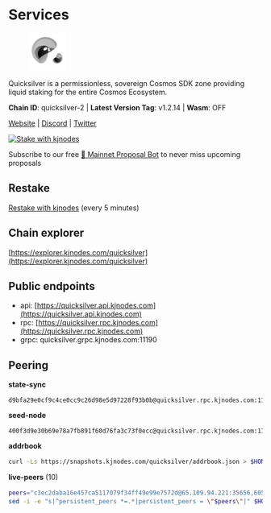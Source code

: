 # Services

<figure><img src="https://raw.githubusercontent.com/kj89/cosmos-images/main/logos/quicksilver.png" alt=""><figcaption></figcaption></figure>

Quicksilver is a permissionless, sovereign Cosmos SDK zone providing liquid staking for the entire Cosmos Ecosystem.

**Chain ID**: quicksilver-2 | **Latest Version Tag**: v1.2.14 | **Wasm**: OFF

[Website](https://quicksilver.zone) | [Discord](https://discord.gg/quicksilverprotocol) | [Twitter](https://twitter.com/quicksilverzone)

[![Stake with kjnodes](https://i.ibb.co/cr44Q8j/button-stake-with-kjnodes.png)](https://restake.app/quicksilver/quickvaloper1fqfgpwdngmmay6ah7mg9y4k7ayykpzu6l3ht2m)

Subscribe to our free [🤖 Mainnet Proposal Bot](https://t.me/kjnodes_proposal_bot) to never miss upcoming proposals

## Restake

[Restake with kjnodes](https://restake.app/quicksilver/quickvaloper1fqfgpwdngmmay6ah7mg9y4k7ayykpzu6l3ht2m) (every 5 minutes)
## Chain explorer
[https://explorer.kjnodes.com/quicksilver](https://explorer.kjnodes.com/quicksilver)

## Public endpoints

* api: [https://quicksilver.api.kjnodes.com](https://quicksilver.api.kjnodes.com)
* rpc: [https://quicksilver.rpc.kjnodes.com](https://quicksilver.rpc.kjnodes.com)
* grpc: quicksilver.grpc.kjnodes.com:11190

## Peering

**state-sync**

```text
d9bfa29e0cf9c4ce0cc9c26d98e5d97228f93b0b@quicksilver.rpc.kjnodes.com:11156
```

**seed-node**

```text
400f3d9e30b69e78a7fb891f60d76fa3c73f0ecc@quicksilver.rpc.kjnodes.com:11159
```

**addrbook**
```bash
curl -Ls https://snapshots.kjnodes.com/quicksilver/addrbook.json > $HOME/.quicksilverd/config/addrbook.json
```

**live-peers** (10)
```bash
peers="c3ec2daba16e457ca5117079f34ff49e99e7572d@65.109.94.221:35656,6053a39e67c6bae83430e354f53d99e160e4964b@65.109.28.177:28656,2020c09ef7542899a4c55b382013c469122186d6@51.195.88.136:15620,6785dbb8a0138600e0e0faaa77baa375451b38bb@162.55.132.48:15620,ae353518e6009eb48d80ccf6a006a9644e9dd309@146.19.24.101:26656,0914b21ef0c3b325a82a37e58107d1271f201258@162.55.194.205:11656,8a0740d4b70629c26022db7525132da0062bf42b@194.62.99.114:26656,a87f48e433160970318d181bb69c378f4564cd2d@107.155.67.202:26736,d9bfa29e0cf9c4ce0cc9c26d98e5d97228f93b0b@65.109.88.38:11156,663134c4999f4f9fc59879eaaebbb332e91e2160@45.34.1.114:33656"
sed -i -e "s|^persistent_peers *=.*|persistent_peers = \"$peers\"|" $HOME/.quicksilverd/config/config.toml
```
